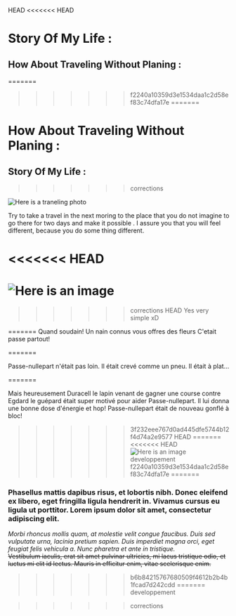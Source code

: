 HEAD
<<<<<<< HEAD
# Story Of My Life :
## How About Traveling Without Planing :
=======
>>>>>>> f2240a10359d3e1534daa1c2d58ef83c74dfa17e
=======
# How About Traveling Without Planing :

## Story Of My Life :
>>>>>>> corrections

![Here is a traneling photo](https://st-process-production.s3.amazonaws.com/e046bb6c-3dd0-4d92-be54-134802864556/fcf7bcb5-17a4-435f-88dd-3c2ae96a7585.jpg)

Try to take a travel in the next moring to the place that you do not imagine to go there for two days and make it possible .
I assure you that you will feel different, because you do some thing different.

<<<<<<< HEAD
=======
![Here is an image](https://www.google.com/url?sa=i&source=images&cd=&ved=2ahUKEwiJsPyUj4fkAhUNzaQKHbGgBw4QjRx6BAgBEAQ&url=https%3A%2F%2Fwww.pinterest.com%2Fpin%2F446982331738600675%2F&psig=AOvVaw3jSPZ974AySj0_OQqYEyhl&ust=1566035537211188)
=======
>>>>>>> corrections
HEAD
Yes very simple xD

=======
Quand soudain!
Un nain connus vous offres des fleurs
C'etait passe partout!
    
=======

Passe-nullepart n'était pas loin. Il était crevé comme un pneu. Il était à plat...

=======

Mais heureusement Duracell le lapin venant de gagner une course contre Egdard le guépard était super motivé pour aider Passe-nullepart. 
Il lui donna une bonne dose d'énergie et hop! Passe-nullepart était de nouveau gonflé à bloc! 
>>>>>>> 3f232eee767d0ad445dfe5744b12f4d74a2e9577
HEAD
=======
<<<<<<< HEAD
![Here is an image](https://www.google.com/url?sa=i&source=images&cd=&ved=2ahUKEwiJsPyUj4fkAhUNzaQKHbGgBw4QjRx6BAgBEAQ&url=https%3A%2F%2Fwww.pinterest.com%2Fpin%2F446982331738600675%2F&psig=AOvVaw3jSPZ974AySj0_OQqYEyhl&ust=1566035537211188)
developpement
>>>>>>> f2240a10359d3e1534daa1c2d58ef83c74dfa17e
=======

### Phasellus mattis dapibus risus, et lobortis nibh. Donec eleifend ex libero, eget fringilla ligula hendrerit in. Vivamus cursus eu ligula ut porttitor. Lorem ipsum dolor sit amet, consectetur adipiscing elit.  
*Morbi rhoncus mollis quam, at molestie velit congue faucibus. Duis sed vulputate urna, lacinia pretium sapien. Duis imperdiet magna orci, eget feugiat felis vehicula a. Nunc pharetra et ante in tristique.*  
~~Vestibulum iaculis, erat sit amet pulvinar ultricies, mi lacus tristique odio, et luctus mi elit id lectus. Mauris in efficitur enim, vitae scelerisque enim.~~  
>>>>>>> b6b84215767680509f4612b2b4b1fcad7d242cdd
=======
>>>>>>> developpement

>>>>>>> corrections
